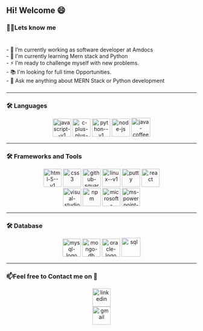 

<!--
**shobhitkumar0/shobhitkumar0** is a ✨ _special_ ✨ repository because its `README.md` (this file) appears on your GitHub profile.

Here are some ideas to get you started:

- 🔭 I’m currently working on ...
- 🌱 I’m currently learning ...
- 👯 I’m looking to collaborate on ...
- 🤔 I’m looking for help with ...
- 💬 Ask me about ...
- 📫 How to reach me: ...
- 😄 Pronouns: ...
- ⚡ Fun fact: ...
-->




###

<h2 align="left">Hi! Welcome 😄  </h1>

###

<h3 align="left">👩‍💻Lets know me </h3>

###

<p align="left"><br>- 🔭 I’m currently working as software developer at Amdocs
<br>- 🌱 I'm currently learning Mern stack and Python <br>- ⚡ I'm ready to challenge myself with new problems.<br>- 📚 I'm looking for full time Opportunities. <br> - 👯 Ask me anything about MERN Stack or Python development  <br></p>

###
<hr>
<h3 align="left">🛠 Languages</h3>


<div align="center">
  
  <img width="48" height="48" src="https://img.icons8.com/color/48/javascript--v1.png" alt="javascript--v1"/>
  <img width="48" height="48" src="https://img.icons8.com/color/48/c-plus-plus-logo.png" alt="c-plus-plus-logo"/>
  <img width="48" height="48" src="https://img.icons8.com/color/48/python--v1.png" alt="python--v1"/>
  <img width="48" height="48" src="https://img.icons8.com/fluency/48/node-js.png" alt="node-js"/>
  <img width="50" height="50" src="https://img.icons8.com/ios/50/java-coffee-cup-logo--v1.png" alt="java-coffee-cup-logo--v1"/>


  

</div>
<hr>
<h3 align="left">🛠 Frameworks and Tools</h3>
<div align="center">
  <img width="48" height="48" width="12" src="https://img.icons8.com/color/48/html-5--v1.png" alt="html-5--v1"/>
   <img width="48" height="48" src="https://img.icons8.com/fluency/48/css3.png" alt="css3"/>
<img width="48" height="48" src="https://img.icons8.com/carbon-copy/100/github-squared.png" alt="github-squared"/>
  <img width="48" height="48" src="https://img.icons8.com/color/48/linux--v1.png" alt="linux--v1"/>
  <img width="48" height="48" src="https://img.icons8.com/nolan/64/putty.png" alt="putty"/>
  <img width="48" height="48" src="https://img.icons8.com/office/16/react.png" alt="react"/><br>
 <img width="48" height="48" src="https://img.icons8.com/color/48/visual-studio-code-2019.png" alt="visual-studio-code-2019"/>
  <img width="48" height="48" src="https://img.icons8.com/color/48/npm.png" alt="npm"/>
  <img width="48" height="48" src="https://img.icons8.com/color/48/microsoft-excel-2019--v1.png" alt="microsoft-excel-2019--v1"/>
  <img width="48" height="48" src="https://img.icons8.com/color/48/ms-powerpoint--v1.png" alt="ms-powerpoint--v1"/>
</div>




<hr>
<h3 align="left">🛠 Database</h3>
<div align="center">
<img width="48" height="48" src="https://img.icons8.com/ios-filled/50/mysql-logo.png" alt="mysql-logo"/>
  <img width="48" height="48" src="https://img.icons8.com/nolan/64/mongo-db.png" alt="mongo-db"/>
  <img width="48" height="48" src="https://img.icons8.com/nolan/64/oracle-logo.png" alt="oracle-logo"/>
    <img width="50" height="50" src="https://img.icons8.com/ios/50/sql.png" alt="sql"/>
</div>



 
</div>

<hr>
<!-- Contact Section -->
<div class="contact-section">
  <h3>📫Feel free to Contact me on 🚀</h3>
  <div class="social-icons" align="center">
    <!-- LinkedIn -->
    <a href="https://www.linkedin.com/in/shobhit-kumar-31346a193/" target="_blank">
     <img width="48" height="48" src="https://img.icons8.com/color/48/linkedin.png" alt="linkedin"/>
    </a>
    <div>
    <a href="mailto:souryashobhit206@gmail.com">
      <img width="48" height="48" src="https://img.icons8.com/fluency/48/gmail.png" alt="gmail"/>
    </a>
   </div>
  </div>
</div>



